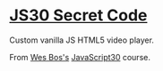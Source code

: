 # [JS30 Secret Code](https://scottgall.github.io/JS30-Secret-Code/)
Custom vanilla JS HTML5 video player.

From [Wes Bos's](https://wesbos.com/) [JavaScript30](https://javascript30.com/) course.